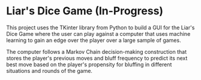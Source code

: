 # Liar's Dice Game (In-Progress)

This project uses the TKinter library from Python to build a GUI for the Liar's Dice Game where the user can play against a computer that uses machine learning to gain an edge over the player over a large sample of games.

The computer follows a Markov Chain decision-making construction that stores the player's previous moves and bluff frequency to predict its next best move based on the player's propensity for bluffing in different situations and rounds of the game. 

